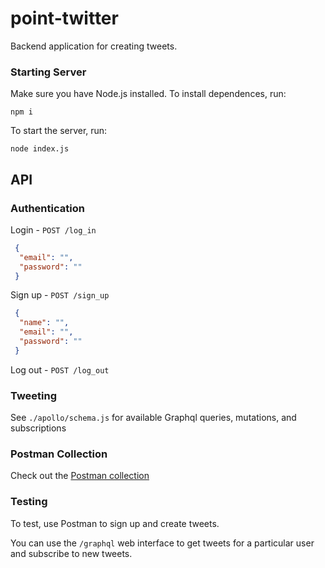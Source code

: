# point-twitter

Backend application for creating tweets.

### Starting Server

Make sure you have Node.js installed. To install dependences, run:

```
npm i
```

To start the server, run:

```
node index.js
```

## API

### Authentication 

Login - `POST /log_in`
```json
 {
  "email": "",
  "password": ""
 }
```

Sign up - `POST /sign_up`
```json
 {
  "name": "",
  "email": "",
  "password": ""
 }
```

Log out - `POST /log_out`

### Tweeting

See `./apollo/schema.js` for available Graphql queries, mutations, and subscriptions

### Postman Collection

Check out the [Postman collection](https://www.getpostman.com/collections/7d0a362df80400358a6d)

### Testing

To test, use Postman to sign up and create tweets.

You can use the `/graphql` web interface to get tweets for a particular user and subscribe to new tweets.
